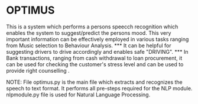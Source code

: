 # OPTIMUS

This is a system which performs a persons speecch recognition which enables the system to suggest/predict the persons mood.
This very important information can be effectively employed in various tasks ranging from 
				Music selection to Behaviour Analysis.
***   It can be helpful for suggesting drivers to drive accordingly and enables safe "DRIVING".
***   In Bank transactions, ranging from cash withdrawal to loan procurement, it can be used for checking the customer's stress level and 
		can be used to provide right counselling .

NOTE:			File optimus.py is the main file which extracts and recognizes the speech to text format.
				It performs all pre-steps required for the NLP module.
				nlpmodule.py file is used for Natural Language Processing.